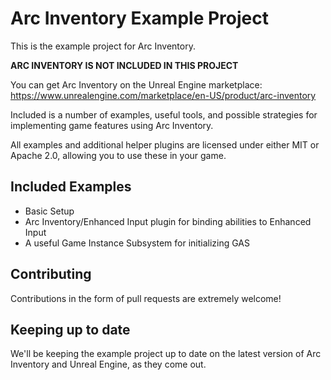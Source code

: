 # Arc Inventory Example Project

This is the example project for Arc Inventory.  

**ARC INVENTORY IS NOT INCLUDED IN THIS PROJECT**

You can get Arc Inventory on the Unreal Engine marketplace: https://www.unrealengine.com/marketplace/en-US/product/arc-inventory

Included is a number of examples, useful tools, and possible strategies for implementing game features using Arc Inventory.  

All examples and additional helper plugins are licensed under either MIT or Apache 2.0, allowing you to use these in your game.  


## Included Examples

* Basic Setup
* Arc Inventory/Enhanced Input plugin for binding abilities to Enhanced Input
* A useful Game Instance Subsystem for initializing GAS

## Contributing

Contributions in the form of pull requests are extremely welcome!  


## Keeping up to date

We'll be keeping the example project up to date on the latest version of Arc Inventory and Unreal Engine, as they come out.  